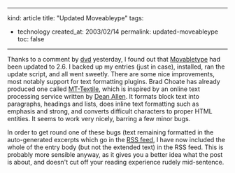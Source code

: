 -----
kind: article
title: "Updated Moveableype"
tags:
- technology
created_at: 2003/02/14
permalink: updated-moveableype
toc: false
-----

<p>Thanks to a comment by <a href="http://www.fuddland.org.uk/blog/" title="fuddland">dvd</a> yesterday, I found out that <a href="http://www.movabletype.org/news/2003_02.shtml#000782" title="Movabletype">Movabletype</a> had been updated to 2.6. I backed up my entries (just in case), installed, ran the update script, and all went sweetly. There are some nice improvements, most notably support for text formatting plugins. Brad Choate has already produced one called <a href="http://www.bradchoate.com/past/mttextile.php" title="MT-Textile plugin">MT-Textile</a>, which is inspired by an online text processing service written by <a href="http://www.textism.com/tools/textile/" title="Textile">Dean Allen</a>. It formats block text into paragraphs, headings and lists, does inline text formatting such as emphasis and strong, and converts difficult characters to proper HTML entities. It seems to work very nicely, barring a few minor bugs.</p>

<p>In order to get round one of these bugs (text remaining formatted in the auto-generated excerpts which go in the <a href="http://www.rousette.org.uk/mt-static/blog/index.rdf">RSS feed</a>, I have now included the whole of the entry body (but not the extended text) in the RSS feed. This is probably more sensible anyway, as it gives you a better idea what the post is about, and doesn't cut off your reading experience rudely mid-sentence.</p>
